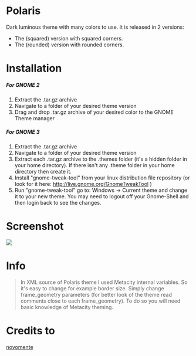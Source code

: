 # Polaris
Dark luminous theme with many colors to use. It is released in 2 versions:
- The (squared) version with squared corners.
- The (rounded) version with rounded corners.

# Installation
##### For GNOME 2
1. Extract the .tar.gz archive
2. Navigate to a folder of your desired theme version
3. Drag and drop .tar.gz archive of your desired color to the GNOME Theme manager

##### For GNOME 3
1. Extract the .tar.gz archive
2. Navigate to a folder of your desired theme version
3. Extract each .tar.gz archive to the .themes folder (it's a hidden folder in your home directory). If there isn't any .theme folder in your home directory then create it.
4. Install "gnome-tweak-tool" from your linux distribution file repository (or look for it here: http://live.gnome.org/GnomeTweakTool )
5. Run "gnome-tweak-tool" go to:   Windows -> Current theme   and change it to your new theme. You may need to logout off your Gnome-Shell and then login back to see the changes.

# Screenshot
![](https://sites.google.com/site/novomente/_/rsrc/1293105641763/polaris-metacity-theme/polaris_rounded_blue.png)

# Info
> In XML source of Polaris theme I used Metacity internal variables. So it's easy to change for example border size. Simply change frame_geometry parameters (for better look of the theme read comments close to each frame_geometry). To do so you will need basic knowledge of Metacity theming.

# Credits to
[novomente](https://sites.google.com/site/novomente/gallery)

